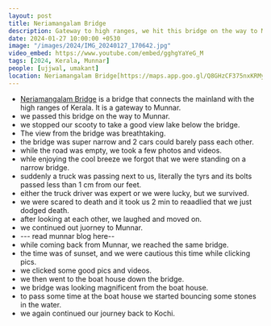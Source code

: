 ```yaml
---
layout: post
title: Neriamangalam Bridge
description: Gateway to high ranges, we hit this bridge on the way to Munnar. Had our near death experience here. 🌉 Went to the boat house down the road.
date: 2024-01-27 10:00:00 +0530
image: "/images/2024/IMG_20240127_170642.jpg"
video_embed: https://www.youtube.com/embed/gghgYaYeG_M
tags: [2024, Kerala, Munnar]
people: [ujjwal, umakant]
location: Neriamangalam Bridge[https://maps.app.goo.gl/Q8GHzCF375nxKRMy5]
---
```


- [Neriamangalam Bridge](https://maps.app.goo.gl/Q8GHzCF375nxKRMy5) is a bridge that connects the mainland with the high ranges of Kerala. It is a gateway to Munnar.
- we passed this bridge on the way to Munnar.
- we stopped our scooty to take a good view lake below the bridge.
- The view from the bridge was breathtaking.
- the bridge was super narrow and 2 cars could barely pass each other.
- while the road was empty, we took a few photos and videos.
- whle enjoying the cool breeze we forgot that we were standing on a narrow bridge.
- suddenly a truck was passing next to us, literally the tyrs and its bolts passed less than 1 cm from our feet.
- either the truck driver was expert or we were lucky, but we survived.
- we were scared to death and it took us 2 min to reaadlied that we just dodged death.
- after looking at each other, we laughed and moved on.
- we continued out juorney to Munnar.
- --- read munnar blog here--
- while coming back from Munnar, we reached the same bridge.
- the time was of sunset, and we were cautious this time while clicking pics.
- we clicked some good pics and videos.
- we then went to the boat house down the bridge.
- we bridge was looking magnificent from the boat house.
- to pass some time at the boat house we started bouncing some stones in the water.
- we again continued our journey back to Kochi.
